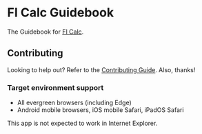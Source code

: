 # FI Calc Guidebook

The Guidebook for [FI Calc](https://ficalc.app).

## Contributing

Looking to help out? Refer to the [Contributing Guide](./CONTRIBUTING.md). Also,
thanks!

### Target environment support

- All evergreen browsers (including Edge)
- Android mobile browsers, iOS mobile Safari, iPadOS Safari

This app is not expected to work in Internet Explorer.
